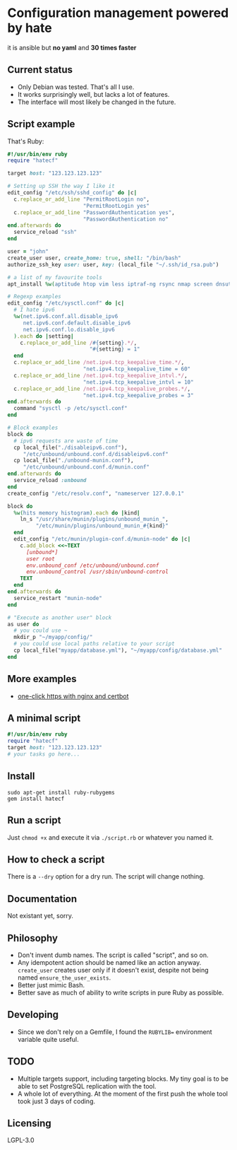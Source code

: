 Configuration management powered by hate
========================================

it is ansible but **no yaml** and **30 times faster**

Current status
--------------

* Only Debian was tested. That's all I use.
* It works surprisingly well, but lacks a lot of features.
* The interface will most likely be changed in the future.

Script example
--------------

That's Ruby:

```ruby
#!/usr/bin/env ruby
require "hatecf"

target host: "123.123.123.123"

# Setting up SSH the way I like it
edit_config "/etc/ssh/sshd_config" do |c|
  c.replace_or_add_line "PermitRootLogin no",
                        "PermitRootLogin yes"
  c.replace_or_add_line "PasswordAuthentication yes",
                        "PasswordAuthentication no"
end.afterwards do
  service_reload "ssh"
end

user = "john"
create_user user, create_home: true, shell: "/bin/bash"
authorize_ssh_key user: user, key: (local_file "~/.ssh/id_rsa.pub")

# a list of my favourite tools
apt_install %w(aptitude htop vim less iptraf-ng rsync nmap screen dnsutils mtr-tiny curl wget git psmisc strace)

# Regexp examples
edit_config "/etc/sysctl.conf" do |c|
  # I hate ipv6
  %w(net.ipv6.conf.all.disable_ipv6
     net.ipv6.conf.default.disable_ipv6
     net.ipv6.conf.lo.disable_ipv6
  ).each do |setting|
    c.replace_or_add_line /#{setting}.*/,
                          "#{setting} = 1"
  end
  c.replace_or_add_line /net.ipv4.tcp_keepalive_time.*/,
                        "net.ipv4.tcp_keepalive_time = 60"
  c.replace_or_add_line /net.ipv4.tcp_keepalive_intvl.*/,
                        "net.ipv4.tcp_keepalive_intvl = 10"
  c.replace_or_add_line /net.ipv4.tcp_keepalive_probes.*/,
                        "net.ipv4.tcp_keepalive_probes = 3"
end.afterwards do
  command "sysctl -p /etc/sysctl.conf"
end

# Block examples
block do
  # ipv6 requests are waste of time
  cp local_file("./disableipv6.conf"),
     "/etc/unbound/unbound.conf.d/disableipv6.conf"
  cp local_file("./unbound-munin.conf"),
     "/etc/unbound/unbound.conf.d/munin.conf"
end.afterwards do
  service_reload :unbound
end
create_config "/etc/resolv.conf", "nameserver 127.0.0.1"

block do
  %w(hits memory histogram).each do |kind|
    ln_s "/usr/share/munin/plugins/unbound_munin_",
         "/etc/munin/plugins/unbound_munin_#{kind}"
  end
  edit_config "/etc/munin/plugin-conf.d/munin-node" do |c|
    c.add_block <<~TEXT
      [unbound*]
      user root
      env.unbound_conf /etc/unbound/unbound.conf
      env.unbound_control /usr/sbin/unbound-control
    TEXT
  end
end.afterwards do
  service_restart "munin-node"
end

# "Execute as another user" block
as user do
  # you could use ~
  mkdir_p "~/myapp/config/"
  # you could use local paths relative to your script
  cp local_file("myapp/database.yml"), "~/myapp/config/database.yml"
end
```

More examples
-------------

 * [one-click https with nginx and certbot](examples/nginx_and_certbot.rb)

A minimal script
----------------

```ruby
#!/usr/bin/env ruby
require "hatecf"
target host: "123.123.123.123"
# your tasks go here...
```

Install
-------

    sudo apt-get install ruby-rubygems
    gem install hatecf

Run a script
------------

Just `chmod +x` and execute it via `./script.rb` or whatever you named it.

How to check a script
---------------------

There is a `--dry` option for a dry run. The script will change nothing.

Documentation
-------------

Not existant yet, sorry.

Philosophy
----------

 * Don't invent dumb names. The script is called "script", and so on.
 * Any idempotent action should be named like an action anyway. `create_user` creates user only if it doesn't exist, despite not being named `ensure_the_user_exists`.
 * Better just mimic Bash.
 * Better save as much of ability to write scripts in pure Ruby as possible.

Developing
----------

 * Since we don't rely on a Gemfile, I found the `RUBYLIB=` environment variable quite useful.

TODO
----

 * Multiple targets support, including targeting blocks. My tiny goal is to be able to set PostgreSQL replication with the tool.
 * A whole lot of everything. At the moment of the first push the whole tool took just 3 days of coding.

Licensing
---------

LGPL-3.0
